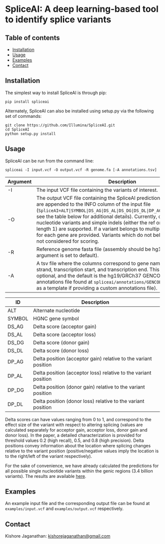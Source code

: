# SpliceAI: A deep learning-based tool to identify splice variants

## Table of contents

  * [Installation](#installation)
  * [Usage](#usage)
  * [Examples](#examples)
  * [Contact](#contact)

## Installation

The simplest way to install SpliceAI is through pip:
```
pip install spliceai
```

Alternately, SpliceAI can also be installed using setup.py via the following set of commands:
```
git clone https://github.com/Illumina/SpliceAI.git
cd SpliceAI
python setup.py install
```

## Usage

SpliceAI can be run from the command line: 
```
spliceai -I input.vcf -O output.vcf -R genome.fa [-A annotations.tsv]
```
| Argument | Description |
| -------- | ----------- |
|    -I    | The input VCF file containing the variants of interest. |
|    -O    | The output VCF file containing the SpliceAI predictions. The predictions are appended to the INFO column of the input file (`SpliceAI=ALT\|SYMBOL\|DS_AG\|DS_AL\|DS_DG\|DS_DL\|DP_AG\|DP_AL\|DP_DG\|DP_DL`: see the table below for additional details). Currently, only single nucleotide variants and simple indels (either the ref or alt should be of length 1) are supported. If a variant belongs to multiple genes, predictions for each gene are provided. Variants which do not belong to any gene are not considered for scoring. |
|    -R    | Reference genome fasta file (assembly should be hg19/GRCh37 if -A argument is set to default). |
|    -A    | A tsv file where the columns correspond to gene name, chromosome, strand, transcription start, and transcription end. This argument is optional, and the default is the hg19/GRCh37 GENCODE.v24lift37 annotations file found at `spliceai/annotations/GENCODE.v24lift37` (use it as a template if providing a custom annotations file). |

|    ID    | Description |
| -------- | ----------- |
|  ALT     | Alternate nucleotide |
|  SYMBOL  | HGNC gene symbol |
|  DS_AG   | Delta score (acceptor gain) |
|  DS_AL   | Delta score (acceptor loss) |
|  DS_DG   | Delta score (donor gain) |
|  DS_DL   | Delta score (donor loss) |
|  DP_AG   | Delta position (acceptor gain) relative to the variant position |
|  DP_AL   | Delta position (acceptor loss) relative to the variant position |
|  DP_DG   | Delta position (donor gain) relative to the variant position |
|  DP_DL   | Delta position (donor loss) relative to the variant position |

Delta scores can have values ranging from 0 to 1, and correspond to the effect size of the variant with respect to altering splicing (values are calculated separately for acceptor gain, acceptor loss, donor gain and donor loss). In the paper, a detailed characterization is provided for threshold values 0.2 (high recall), 0.5, and 0.8 (high precision). Delta positions convey information about the location where splicing changes relative to the variant position (positive/negative values imply the location is to the right/left of the variant respectively). 

For the sake of convenience, we have already calculated the predictions for all possible single nucleotide variants within the genic regions (3.4 billion variants). The results are available [here](https://basespace.illumina.com/s/5u6ThOblecrh).

## Examples

An example input file and the corresponding output file can be found at `examples/input.vcf` and `examples/output.vcf` respectively.

## Contact

Kishore Jaganathan: kishorejaganathan@gmail.com



